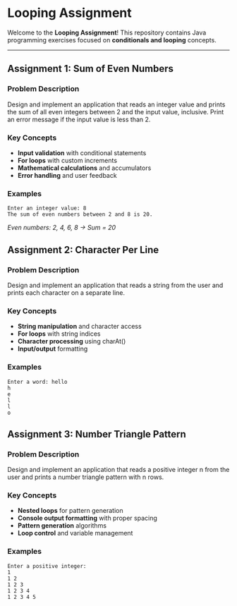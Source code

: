 # Looping Assignment

Welcome to the **Looping Assignment**! This repository contains Java programming exercises focused on **conditionals and looping** concepts.

---

## Assignment 1: Sum of Even Numbers

### Problem Description
Design and implement an application that reads an integer value and prints the sum of all even integers between 2 and the input value, inclusive. Print an error message if the input value is less than 2.

### Key Concepts
- **Input validation** with conditional statements
- **For loops** with custom increments
- **Mathematical calculations** and accumulators
- **Error handling** and user feedback

### Examples
```
Enter an integer value: 8
The sum of even numbers between 2 and 8 is 20.
```
*Even numbers: 2, 4, 6, 8 → Sum = 20*


## Assignment 2: Character Per Line

### Problem Description
Design and implement an application that reads a string from the user and prints each character on a separate line.

### Key Concepts
- **String manipulation** and character access
- **For loops** with string indices
- **Character processing** using charAt()
- **Input/output** formatting

### Examples
```
Enter a word: hello
h
e
l
l
o
```

## Assignment 3: Number Triangle Pattern

### Problem Description
Design and implement an application that reads a positive integer n from the user and prints a number triangle pattern with n rows.

### Key Concepts
- **Nested loops** for pattern generation
- **Console output formatting** with proper spacing
- **Pattern generation** algorithms
- **Loop control** and variable management

### Examples
```
Enter a positive integer: 
1
1 2
1 2 3
1 2 3 4
1 2 3 4 5
```
